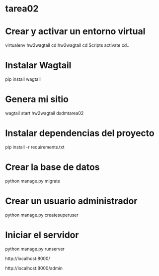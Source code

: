 # tarea02

# Crear y activar un entorno virtual

virtualenv hw2wagtail
cd hw2wagtail
cd Scripts
activate
cd..

# Instalar Wagtail

pip install wagtail

# Genera mi sitio

wagtail start hw2wagtail dsdmtarea02

# Instalar dependencias del proyecto

pip install -r requirements.txt

# Crear la base de datos

python manage.py migrate

# Crear un usuario administrador

python manage.py createsuperuser

# Iniciar el servidor

python manage.py runserver

http://localhost:8000/

http://localhost:8000/admin
